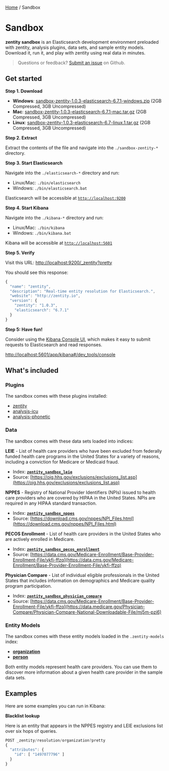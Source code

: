 [Home](/) / Sandbox


# <a name="sandbox"></a>Sandbox

**zentity sandbox** is an Elasticsearch development environment preloaded with
zentity, analysis plugins, data sets, and sample entity models. Download it,
run it, and play with zentity using real data in minutes.

> Questions or feedback? [Submit an issue](https://github.com/zentity-io/zentity-sandbox/issues) on Github.


## <a name="get-started"></a>Get started


**Step 1. Download**

- **Windows**: [sandbox-zentity-1.0.3-elasticsearch-6.7.1-windows.zip](https://drive.google.com/uc?id=1qQOGqu765GGMkoxmE0z8rCxgpry_L-Rj) (2GB Compressed, 3GB Uncompressed)
- **Mac**: [sandbox-zentity-1.0.3-elasticsearch-6.7.1-mac.tar.gz](https://drive.google.com/uc?id=1q6s1rSzMs653F_sgmg2HeyE86KTn2O5u) (2GB Compressed, 3GB Uncompressed)
- **Linux**: [sandbox-zentity-1.0.3-elasticsearch-6.7-linux.1.tar.gz](https://drive.google.com/uc?id=1McGHqzxMuQDm0s_AGDxY0u0zPf8ennAo) (2GB Compressed, 3GB Uncompressed)


**Step 2. Extract**

Extract the contents of the file and navigate into the `./sandbox-zentity-*` directory.


**Step 3. Start Elasticsearch**

Navigate into the `./elasticsearch-*` directory and run:

- Linux/Mac: `./bin/elasticsearch` 
- Windows: `./bin/elasticsearch.bat`

Elasticsearch will be accessible at [`http://localhost:9200`](http://localhost:9200)


**Step 4. Start Kibana**

Navigate into the `./kibana-*` directory and run:

- Linux/Mac: `./bin/kibana`
- Windows: `./bin/kibana.bat`

Kibana will be accessible at [`http://localhost:5601`](http://localhost:5601)


**Step 5. Verify**

Visit this URL: [http://localhost:9200/_zentity?pretty](http://localhost:9200/_zentity?pretty)

You should see this response:

```javascript
{
  "name": "zentity",
  "description": "Real-time entity resolution for Elasticsearch.",
  "website": "http://zentity.io",
  "version": {
    "zentity": "1.0.3",
    "elasticsearch": "6.7.1"
  }
}
```


**Step 5: Have fun!**

Consider using the [Kibana Console UI](https://www.elastic.co/guide/en/kibana/current/console-kibana.html),
which makes it easy to submit requests to Elasticsearch and read responses.

[http://localhost:5601/app/kibana#/dev_tools/console](http://localhost:5601/app/kibana#/dev_tools/console)


## <a name="whats-included"></a>What's included


### <a name="plugins"></a>Plugins

The sandbox comes with these plugins installed:

- [zentity](/)
- [analysis-icu](https://www.elastic.co/guide/en/elasticsearch/plugins/current/analysis-icu.html)
- [analysis-phonetic](https://www.elastic.co/guide/en/elasticsearch/plugins/current/analysis-phonetic.html)


### <a name="data"></a>Data

The sandbox comes with these data sets loaded into indices:

**LEIE** - List of health care providers who have been excluded from
federally funded health care programs in the United States for a variety of
reasons, including a conviction for Medicare or Medicaid fraud.

  - Index: **[`zentity_sandbox_leie`](https://github.com/zentity-io/zentity-sandbox/blob/master/templates/zentity_sandbox_leie.json)**
  - Source: [https://oig.hhs.gov/exclusions/exclusions_list.asp](https://oig.hhs.gov/exclusions/exclusions_list.asp)

**NPPES** - Registry of National Provider Identifiers (NPIs) issued to health
care providers who are covered by HIPAA in the United States. NPIs are
required in any HIPAA standard transaction.

  - Index: **[`zentity_sandbox_nppes`](https://github.com/zentity-io/zentity-sandbox/blob/master/templates/zentity_sandbox_nppes.json)**
  - Source: [https://download.cms.gov/nppes/NPI_Files.html](https://download.cms.gov/nppes/NPI_Files.html)

**PECOS Enrollment** - List of health care providers in the United States
who are actively enrolled in Medicare.

  - Index: **[`zentity_sandbox_pecos_enrollment`](https://github.com/zentity-io/zentity-sandbox/blob/master/templates/zentity_sandbox_pecos_enrollment.json)**
  - Source: [https://data.cms.gov/Medicare-Enrollment/Base-Provider-Enrollment-File/ykfi-ffzq](https://data.cms.gov/Medicare-Enrollment/Base-Provider-Enrollment-File/ykfi-ffzq)

**Physician Compare** - List of individual eligible professionals in the
United States that includes information on demographics and Medicare quality
program participation.

  - Index: **[`zentity_sandbox_physician_compare`](https://github.com/zentity-io/zentity-sandbox/blob/master/templates/zentity_sandbox_physician_compare.json)**
  - Source: [https://data.cms.gov/Medicare-Enrollment/Base-Provider-Enrollment-File/ykfi-ffzq](https://data.medicare.gov/Physician-Compare/Physician-Compare-National-Downloadable-File/mj5m-pzi6)


### <a name="entity-models"></a>Entity Models

The sandbox comes with these entity models loaded in the `.zentity-models` index:

- **[organization](https://github.com/zentity-io/zentity-sandbox/blob/master/models/organization.json)**
- **[person](https://github.com/zentity-io/zentity-sandbox/blob/master/models/person.json)**

Both entity models represent health care providers. You can use them to discover
more information about a given health care provider in the sample data sets.


## <a name="examples"></a>Examples

Here are some examples you can run in Kibana:

**Blacklist lookup**

Here is an entity that appears in the NPPES registry and LEIE exclusions list
over six hops of queries.

```javascript
POST _zentity/resolution/organization?pretty
{
  "attributes": {
    "id": [ "1497077796" ]
  }
}
```
